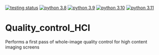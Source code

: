 [![testing status](https://github.com/NYSCF/Quality_control_HCI/actions/workflows/python-package.yml/badge.svg)](https://github.com/NYSCF/Quality_control_HCI/actions/workflows/python-package.yml)
[![python 3.8](https://img.shields.io/badge/python-3.8-blue.svg)](https://www.python.org/downloads/release/python-380/)
[![python 3.9](https://img.shields.io/badge/python-3.9-blue.svg)](https://www.python.org/downloads/release/python-390/)
[![python 3.10](https://img.shields.io/badge/python-3.10-blue.svg)](https://www.python.org/downloads/release/python-3100/)
[![python 3.11](https://img.shields.io/badge/python-3.11-blue.svg)](https://www.python.org/downloads/release/python-3110/)
# Quality_control_HCI
Performs a first pass of whole-image quality control for high content imaging screens
